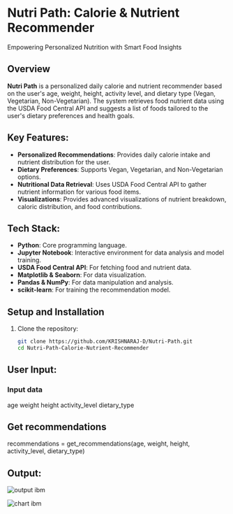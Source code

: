 
# Nutri Path: Calorie & Nutrient Recommender
Empowering Personalized Nutrition with Smart Food Insights
## Overview

**Nutri Path** is a personalized daily calorie and nutrient recommender based on the user's age, weight, height, activity level, and dietary type (Vegan, Vegetarian, Non-Vegetarian). The system retrieves food nutrient data using the USDA Food Central API and suggests a list of foods tailored to the user's dietary preferences and health goals.

## Key Features:
- **Personalized Recommendations**: Provides daily calorie intake and nutrient distribution for the user.
- **Dietary Preferences**: Supports Vegan, Vegetarian, and Non-Vegetarian options.
- **Nutritional Data Retrieval**: Uses USDA Food Central API to gather nutrient information for various food items.
- **Visualizations**: Provides advanced visualizations of nutrient breakdown, caloric distribution, and food contributions.

## Tech Stack:
- **Python**: Core programming language.
- **Jupyter Notebook**: Interactive environment for data analysis and model training.
- **USDA Food Central API**: For fetching food and nutrient data.
- **Matplotlib & Seaborn**: For data visualization.
- **Pandas & NumPy**: For data manipulation and analysis.
- **scikit-learn**: For training the recommendation model.

## Setup and Installation

1. Clone the repository:
   ```bash
   git clone https://github.com/KRISHNARAJ-D/Nutri-Path.git
   cd Nutri-Path-Calorie-Nutrient-Recommender
## User Input:
### Input data
age 
weight
height
activity_level
dietary_type 

## Get recommendations
recommendations = get_recommendations(age, weight, height, activity_level, dietary_type)

## Output:
![output ibm](https://github.com/user-attachments/assets/8604ca14-1a79-4260-868b-eaf35a94f1c8)

![chart ibm](https://github.com/user-attachments/assets/07e8604b-f203-43c1-a94c-0d187938fec7)
